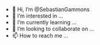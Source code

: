 - 👋 Hi, I’m @SebastianGammons
- 👀 I’m interested in ...
- 🌱 I’m currently learning ...
- 💞️ I’m looking to collaborate on ...
- 📫 How to reach me ...

<!---
SebastianGammons/SebastianGammons is a ✨ special ✨ repository because its `README.md` (this file) appears on your GitHub profile.
You can click the Preview link to take a look at your changes.
--->
